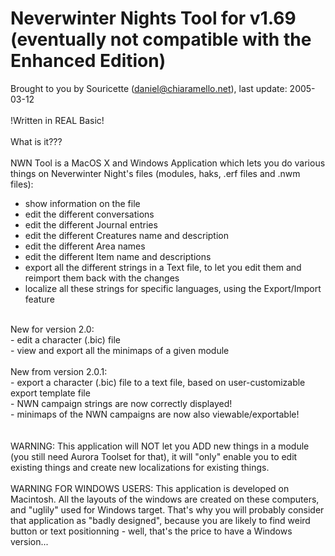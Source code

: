 # Neverwinter Nights Tool for v1.69 (eventually not compatible with the Enhanced Edition)
Brought to you by Souricette (daniel@chiaramello.net), last update: 2005-03-12</br>
</br>
!Written in REAL Basic!</br>
</br>
What is it???</br>
</br>
NWN Tool is a MacOS X and Windows Application which lets you do various things on Neverwinter Night's files (modules, haks, .erf files and .nwm files):</br>
- show information on the file
- edit the different conversations
- edit the different Journal entries
- edit the different Creatures name and description
- edit the different Area names
- edit the different Item name and descriptions
- export all the different strings in a Text file, to let you edit them and reimport them back with the changes
- localize all these strings for specific languages, using the Export/Import feature</br>
</br>
New for version 2.0:</br>
- edit a character (.bic) file</br>
- view and export all the minimaps of a given module</br>
</br>
New from version 2.0.1:</br>
- export a character (.bic) file to a text file, based on user-customizable export template file</br>
- NWN campaign strings are now correctly displayed!</br>
- minimaps of the NWN campaigns are now also viewable/exportable!</br>
</br>
</br>
WARNING: This application will NOT let you ADD new things in a module (you still need Aurora Toolset for that), it will "only" enable you to edit existing things and create new localizations for existing things.</br>
</br>
WARNING FOR WINDOWS USERS: This application is developed on Macintosh. All the layouts of the windows are created on these computers, and "uglily" used for Windows target. That's why you will probably consider that application as "badly designed", because you are likely to find weird button or text positionning - well, that's the price to have a Windows version...</br>
